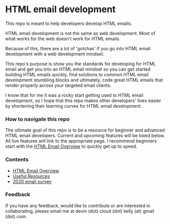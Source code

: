 # HTML email development



This repo is meant to help developers develop HTML emails. 

HTML email development is not the same as web development. Most of what works for the web doesn't work for HTML emails. 

Because of this, there are a lot of 'gotchas' if you go into HTML email development with a web development mindset. 

This repo's purpose is show you the standards for developing for HTML email and get you into an HTML email mindset so you can get started building HTML emails quickly, find solutions to common HTML email development stumbling blocks and ultimately, code great HTML emails that render properly across your targeted email clients.

I know that for me it was a rocky start getting used to HTML email development, so I hope that this repo makes other developers' lives easier by shortening their learning curves for HTML email development.

### How to navigate this repo

The ultimate goal of this repo is to be a resource for beginner and advanced HTML email developers. Current and upcoming features will be listed below. All live features will link to the appropriate page. I recommend beginners start with the [HTML Email Overview](overview.md) to quickly get up to speed.

### Contents

- [HTML Email Overview](overview.md)
- [Useful Resources](resources.md)
- [2020 email survey](emailSurvey.md)

### Feedback

If you have any feedback, would like to contribute or are interested in collaborating, please email me at devin (dot) cloud (dot) kelly (at) gmail (dot) com.
